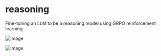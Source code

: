 # reasoning
Fine-tuning an LLM to be a reasoning model using GRPO reinforcement learning.


![image](https://github.com/user-attachments/assets/e91f827a-ff4e-40c7-94d7-5ec25ed70272)

![image](https://github.com/user-attachments/assets/2641a291-995b-467e-968c-aa52410fb4ad)
